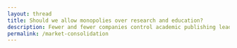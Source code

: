 ```yaml
---
layout: thread
title: Should we allow monopolies over research and education?
description: Fewer and fewer companies control academic publishing leading to higher prices, less innovation, and worrying impacts for privacy and diversity. While digital markets tend towards monopolies, it doesn’t have to be this way.
permalink: /market-consolidation
---
```

